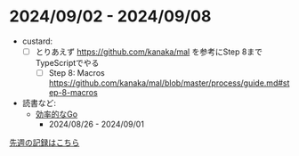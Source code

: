 # 2024/09/02 - 2024/09/08

- custard:
    - [ ] とりあえず <https://github.com/kanaka/mal> を参考にStep 8までTypeScriptでやる
        - [ ] Step 8: Macros <https://github.com/kanaka/mal/blob/master/process/guide.md#step-8-macros>
- 読書など:
    - [効率的なGo](https://www.oreilly.co.jp//books/9784814400539/)
        - 2024/08/26 - 2024/09/01

[先週の記録はこちら](https://github.com/igrep/daily-commits/blob/fc8ce35f0624630acda11095cd8735b4bcbfb446/yesterday.md)
